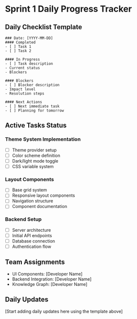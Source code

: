 # Sprint 1 Daily Progress Tracker

## Daily Checklist Template
```
### Date: [YYYY-MM-DD]
#### Completed
- [ ] Task 1
- [ ] Task 2

#### In Progress
- [ ] Task description
- Current status
- Blockers

#### Blockers
- [ ] Blocker description
- Impact level
- Resolution steps

#### Next Actions
- [ ] Next immediate task
- [ ] Planning for tomorrow
```

## Active Tasks Status

### Theme System Implementation
- [ ] Theme provider setup
- [ ] Color scheme definition
- [ ] Dark/light mode toggle
- [ ] CSS variable system

### Layout Components
- [ ] Base grid system
- [ ] Responsive layout components
- [ ] Navigation structure
- [ ] Component documentation

### Backend Setup
- [ ] Server architecture
- [ ] Initial API endpoints
- [ ] Database connection
- [ ] Authentication flow

## Team Assignments
- UI Components: [Developer Name]
- Backend Integration: [Developer Name]
- Knowledge Graph: [Developer Name]

## Daily Updates
[Start adding daily updates here using the template above]